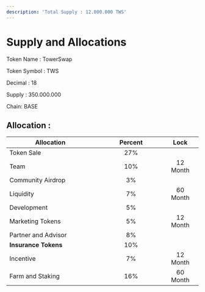 ```yaml
---
description: 'Total Supply : 12.000.000 TWS'
---
```


# Supply and Allocations

Token Name : TowerSwap&#x20;

Token Symbol : TWS

Decimal : 18&#x20;

Supply : 350.000.000

Chain: BASE&#x20;



## Allocation :

<table><thead><tr><th width="263">Allocation</th><th width="228" align="center">Percent</th><th align="center">Lock</th><th data-hidden></th></tr></thead><tbody><tr><td>Token Sale</td><td align="center">27%</td><td align="center"></td><td></td></tr><tr><td>Team</td><td align="center">10%</td><td align="center">12 Month</td><td></td></tr><tr><td>Community Airdrop</td><td align="center">3%</td><td align="center"></td><td></td></tr><tr><td>Liquidity</td><td align="center">7%</td><td align="center">60 Month</td><td></td></tr><tr><td>Development</td><td align="center">5%</td><td align="center"></td><td></td></tr><tr><td>Marketing Tokens</td><td align="center">5%</td><td align="center">12 Month</td><td></td></tr><tr><td>Partner and Advisor</td><td align="center">8%</td><td align="center"></td><td></td></tr><tr><td><strong>Insurance Tokens</strong></td><td align="center">10%</td><td align="center"></td><td></td></tr><tr><td>Incentive</td><td align="center">7%</td><td align="center">12 Month</td><td></td></tr><tr><td>Farm and Staking</td><td align="center">16%</td><td align="center">60 Month</td><td></td></tr></tbody></table>

